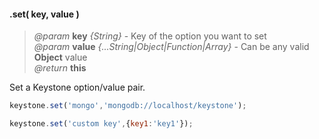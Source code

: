 #### .set( key, value )
> *@param* **key** _{String}_  - Key of the option you want to set  
> *@param* **value** _{...String|Object|Function|Array}_  - Can be any valid **Object** value   
> _@return_ **this** 

Set a Keystone option/value pair.

```javascript
keystone.set('mongo','mongodb://localhost/keystone');

keystone.set('custom key',{key1:'key1'});
```
<div class="code-header addGitHubLink" data-file="lib/core/options.js#L41-L145"> &nbsp;</div><pre class=" language-javascript hideCode api"></pre> 
